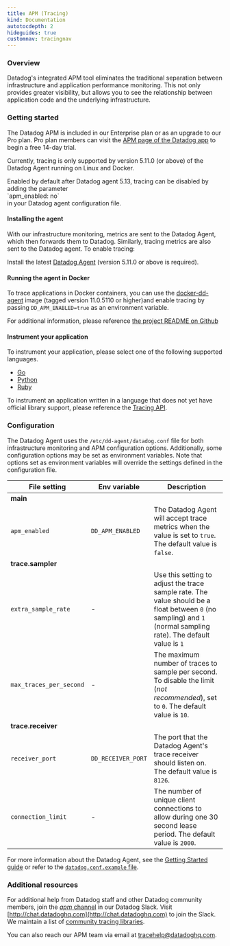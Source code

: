 ```yaml
---
title: APM (Tracing)
kind: Documentation
autotocdepth: 2
hideguides: true
customnav: tracingnav
---
```


### Overview

Datadog's integrated APM tool eliminates the traditional separation between infrastructure and application performance monitoring. This not only provides greater visibility, but allows you to see the relationship between application code and the underlying infrastructure.

### Getting started

The Datadog APM is included in our Enterprise plan or as an upgrade to our Pro plan. Pro plan members can visit the [APM page of the Datadog app](https://app.datadoghq.com/trace/home) to begin a free 14-day trial.

Currently, tracing is only supported by version 5.11.0 (or above) of the Datadog Agent running on Linux and Docker.

<div class="alert alert-info">
Enabled by default after Datadog agent 5.13, tracing can be disabled by adding the parameter <br>`apm_enabled: no`<br> in your Datadog agent configuration file.
</div>

#### Installing the agent

With our infrastructure monitoring, metrics are sent to the Datadog Agent, which then forwards them to Datadog. Similarly, tracing metrics are also sent to the Datadog agent. To enable tracing:

Install the latest [Datadog Agent](https://app.datadoghq.com/account/settings#agent) (version 5.11.0 or above is required).

#### Running the agent in Docker

To trace applications in Docker containers, you can use the [docker-dd-agent](https://hub.docker.com/r/datadog/docker-dd-agent/) image (tagged version 11.0.5110 or higher)and enable tracing by passing `DD_APM_ENABLED=true` as an environment variable.

For additional information, please reference [the project README on Github](https://github.com/DataDog/docker-dd-agent/blob/master/README.md#tracing--apm)

#### Instrument your application

To instrument your application, please select one of the following supported languages.

- [Go](/tracing/go)
- [Python](/tracing/python)
- [Ruby](/tracing/ruby)

To instrument an application written in a language that does not yet have official library support, please reference the [Tracing API](/tracing/api).

### Configuration

The Datadog Agent uses the `/etc/dd-agent/datadog.conf` file for both infrastructure monitoring and APM configuration options. Additionally, some configuration options may be set as environment variables. Note that options set as environment variables will override the settings defined in the configuration file.

| File setting | Env variable | Description |
|---|---|---|
| **main** |
| `apm_enabled` | `DD_APM_ENABLED` | The Datadog Agent will accept trace metrics when the value is set to `true`. The default value is `false`. |
| **trace.sampler** |
| `extra_sample_rate` | - | Use this setting to adjust the trace sample rate. The value should be a float between `0` (no sampling) and `1` (normal sampling rate). The default value is `1` |
| `max_traces_per_second` | - | The maximum number of traces to sample per second. To disable the limit (*not recommended*), set to `0`. The default value is `10`.|
| **trace.receiver** |
| `receiver_port` | `DD_RECEIVER_PORT` | The port that the Datadog Agent's trace receiver should listen on. The default value is `8126`. |
| `connection_limit` | - | The number of unique client connections to allow during one 30 second lease period. The default value is `2000`. |


For more information about the Datadog Agent, see the [Getting Started guide](/guides/basic_agent_usage/) or refer to the [`datadog.conf.example` file](https://github.com/DataDog/dd-agent/blob/master/datadog.conf.example).

### Additional resources

For additional help from Datadog staff and other Datadog community members, join the [*apm* channel](https://datadoghq.slack.com/messages/apm) in our Datadog Slack. Visit [http://chat.datadoghq.com](http://chat.datadoghq.com) to join the Slack. We maintain a list of [community tracing libraries](http://docs.datadoghq.com/libraries/#community-tracing-apm-libraries).

You can also reach our APM team via email at [tracehelp@datadoghq.com](mailto:tracehelp@datadoghq.com).
